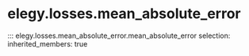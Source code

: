 
# elegy.losses.mean_absolute_error

::: elegy.losses.mean_absolute_error.mean_absolute_error
    selection:
        inherited_members: true